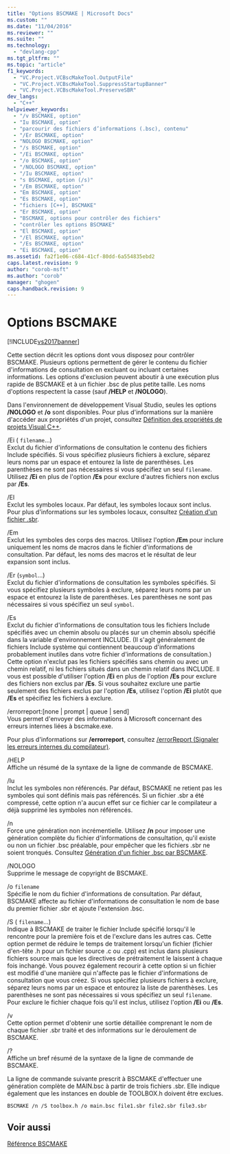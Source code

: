 ```yaml
---
title: "Options BSCMAKE | Microsoft Docs"
ms.custom: ""
ms.date: "11/04/2016"
ms.reviewer: ""
ms.suite: ""
ms.technology: 
  - "devlang-cpp"
ms.tgt_pltfrm: ""
ms.topic: "article"
f1_keywords: 
  - "VC.Project.VCBscMakeTool.OutputFile"
  - "VC.Project.VCBscMakeTool.SuppressStartupBanner"
  - "VC.Project.VCBscMakeTool.PreserveSBR"
dev_langs: 
  - "C++"
helpviewer_keywords: 
  - "/v BSCMAKE, option"
  - "Iu BSCMAKE, option"
  - "parcourir des fichiers d’informations (.bsc), contenu"
  - "/Er BSCMAKE, option"
  - "NOLOGO BSCMAKE, option"
  - "/s BSCMAKE, option"
  - "/Ei BSCMAKE, option"
  - "/o BSCMAKE, option"
  - "/NOLOGO BSCMAKE, option"
  - "/Iu BSCMAKE, option"
  - "s BSCMAKE, option (/s)"
  - "/Em BSCMAKE, option"
  - "Em BSCMAKE, option"
  - "Es BSCMAKE, option"
  - "fichiers [C++], BSCMAKE"
  - "Er BSCMAKE, option"
  - "BSCMAKE, options pour contrôler des fichiers"
  - "contrôler les options BSCMAKE"
  - "El BSCMAKE, option"
  - "/El BSCMAKE, option"
  - "/Es BSCMAKE, option"
  - "Ei BSCMAKE, option"
ms.assetid: fa2f1e06-c684-41cf-80dd-6a554835ebd2
caps.latest.revision: 9
author: "corob-msft"
ms.author: "corob"
manager: "ghogen"
caps.handback.revision: 9
---
```

# Options BSCMAKE
[!INCLUDE[vs2017banner](../../assembler/inline/includes/vs2017banner.md)]

Cette section décrit les options dont vous disposez pour contrôler BSCMAKE.  Plusieurs options permettent de gérer le contenu du fichier d'informations de consultation en excluant ou incluant certaines informations.  Les options d'exclusion peuvent aboutir à une exécution plus rapide de BSCMAKE et à un fichier .bsc de plus petite taille.  Les noms d'options respectent la casse \(sauf **\/HELP** et **\/NOLOGO**\).  
  
 Dans l'environnement de développement Visual Studio, seules les options **\/NOLOGO** et **\/o** sont disponibles.  Pour plus d'informations sur la manière d'accéder aux propriétés d'un projet, consultez [Définition des propriétés de projets Visual C\+\+](../../ide/working-with-project-properties.md).  
  
 \/Ei \( `filename`...\)  
 Exclut du fichier d'informations de consultation le contenu des fichiers Include spécifiés.  Si vous spécifiez plusieurs fichiers à exclure, séparez leurs noms par un espace et entourez la liste de parenthèses.  Les parenthèses ne sont pas nécessaires si vous spécifiez un seul `filename`.  Utilisez **\/Ei** en plus de l'option **\/Es** pour exclure d'autres fichiers non exclus par **\/Es**.  
  
 \/El  
 Exclut les symboles locaux.  Par défaut, les symboles locaux sont inclus.  Pour plus d'informations sur les symboles locaux, consultez [Création d'un fichier .sbr](../../build/reference/creating-an-dot-sbr-file.md).  
  
 \/Em  
 Exclut les symboles des corps des macros.  Utilisez l'option **\/Em** pour inclure uniquement les noms de macros dans le fichier d'informations de consultation.  Par défaut, les noms des macros et le résultat de leur expansion sont inclus.  
  
 \/Er \(`symbol`...\)  
 Exclut du fichier d'informations de consultation les symboles spécifiés.  Si vous spécifiez plusieurs symboles à exclure, séparez leurs noms par un espace et entourez la liste de parenthèses.  Les parenthèses ne sont pas nécessaires si vous spécifiez un seul `symbol`.  
  
 \/Es  
 Exclut du fichier d'informations de consultation tous les fichiers Include spécifiés avec un chemin absolu ou placés sur un chemin absolu spécifié dans la variable d'environnement INCLUDE. \(Il s'agit généralement de fichiers Include système qui contiennent beaucoup d'informations probablement inutiles dans votre fichier d'informations de consultation.\) Cette option n'exclut pas les fichiers spécifiés sans chemin ou avec un chemin relatif, ni les fichiers situés dans un chemin relatif dans INCLUDE.  Il vous est possible d'utiliser l'option **\/Ei** en plus de l'option **\/Es** pour exclure des fichiers non exclus par **\/Es**.  Si vous souhaitez exclure une partie seulement des fichiers exclus par l'option **\/Es**, utilisez l'option **\/Ei** plutôt que **\/Es** et spécifiez les fichiers à exclure.  
  
 \/errorreport:\[none &#124; prompt &#124; queue &#124; send\]  
 Vous permet d'envoyer des informations à Microsoft concernant des erreurs internes liées à bscmake.exe.  
  
 Pour plus d'informations sur **\/errorreport**, consultez [\/errorReport \(Signaler les erreurs internes du compilateur\)](../../build/reference/errorreport-report-internal-compiler-errors.md).  
  
 \/HELP  
 Affiche un résumé de la syntaxe de la ligne de commande de BSCMAKE.  
  
 \/Iu  
 Inclut les symboles non référencés.  Par défaut, BSCMAKE ne retient pas les symboles qui sont définis mais pas référencés.  Si un fichier .sbr a été compressé, cette option n'a aucun effet sur ce fichier car le compilateur a déjà supprimé les symboles non référencés.  
  
 \/n  
 Force une génération non incrémentielle.  Utilisez **\/n** pour imposer une génération complète du fichier d'informations de consultation, qu'il existe ou non un fichier .bsc préalable, pour empêcher que les fichiers .sbr ne soient tronqués.  Consultez [Génération d'un fichier .bsc par BSCMAKE](../../build/reference/how-bscmake-builds-a-dot-bsc-file.md).  
  
 \/NOLOGO  
 Supprime le message de copyright de BSCMAKE.  
  
 \/o `filename`  
 Spécifie le nom du fichier d'informations de consultation.  Par défaut, BSCMAKE affecte au fichier d'informations de consultation le nom de base du premier fichier .sbr et ajoute l'extension .bsc.  
  
 \/S \( `filename`...\)  
 Indique à BSCMAKE de traiter le fichier Include spécifié lorsqu'il le rencontre pour la première fois et de l'exclure dans les autres cas.  Cette option permet de réduire le temps de traitement lorsqu'un fichier \(fichier d'en\-tête .h pour un fichier source .c ou .cpp\) est inclus dans plusieurs fichiers source mais que les directives de prétraitement le laissent à chaque fois inchangé.  Vous pouvez également recourir à cette option si un fichier est modifié d'une manière qui n'affecte pas le fichier d'informations de consultation que vous créez.  Si vous spécifiez plusieurs fichiers à exclure, séparez leurs noms par un espace et entourez la liste de parenthèses.  Les parenthèses ne sont pas nécessaires si vous spécifiez un seul `filename`.  Pour exclure le fichier chaque fois qu'il est inclus, utilisez l'option **\/Ei** ou **\/Es**.  
  
 \/v  
 Cette option permet d'obtenir une sortie détaillée comprenant le nom de chaque fichier .sbr traité et des informations sur le déroulement de BSCMAKE.  
  
 \/?  
 Affiche un bref résumé de la syntaxe de la ligne de commande de BSCMAKE.  
  
 La ligne de commande suivante prescrit à BSCMAKE d'effectuer une génération complète de MAIN.bsc à partir de trois fichiers .sbr.  Elle indique également que les instances en double de TOOLBOX.h doivent être exclues.  
  
```  
BSCMAKE /n /S toolbox.h /o main.bsc file1.sbr file2.sbr file3.sbr  
```  
  
## Voir aussi  
 [Référence BSCMAKE](../../build/reference/bscmake-reference.md)